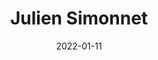 ---
layout: person # Do not modify
title: "Julien Simonnet"  # Your full name
picture: "IMG_sim" # The name of your picture file without the .jpg extension
position: "PhD Student" # Your position, i.e. either "Intern", "PhD Student", "Postdoc" or "Tenured Researcher"
topic: "Symbolic execution, abstract domains and path merging" # For interns, PhD students and postdocs, briefly describe your research topic (tenured researchers should remove this line)
mail: "julien.simonnet" # The first part of yor @cea.fr address
categories: people # Do not modify
date: 2022-01-11
redirect_from: /people/1970/01/01/simmonet.html # Do not modify
---
